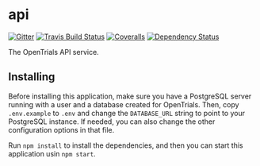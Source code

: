 # api

[![Gitter](https://img.shields.io/gitter/room/opentrials/chat.svg)](https://gitter.im/opentrials/chat)
[![Travis Build Status](https://travis-ci.org/opentrials/api.svg?branch=master)](https://travis-ci.org/opentrials/api)
[![Coveralls](http://img.shields.io/coveralls/opentrials/api.svg?branch=master)](https://coveralls.io/r/opentrials/api?branch=master)
[![Dependency Status](https://david-dm.org/opentrials/api.svg)](https://david-dm.org/opentrials/api)

The OpenTrials API service.

## Installing

Before installing this application, make sure you have a PostgreSQL server
running with a user and a database created for OpenTrials. Then, copy
`.env.example` to `.env` and change the `DATABASE_URL` string to point to your
PostgreSQL instance. If needed, you can also change the other configuration
options in that file.

Run `npm install` to install the dependencies, and then you can start this
application usin `npm start`.
